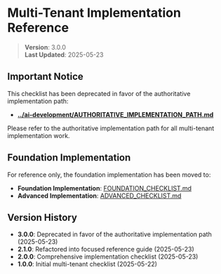 
# Multi-Tenant Implementation Reference

> **Version**: 3.0.0  
> **Last Updated**: 2025-05-23

## Important Notice

This checklist has been deprecated in favor of the authoritative implementation path:
- **[../ai-development/AUTHORITATIVE_IMPLEMENTATION_PATH.md](../ai-development/AUTHORITATIVE_IMPLEMENTATION_PATH.md)**

Please refer to the authoritative implementation path for all multi-tenant implementation work.

## Foundation Implementation

For reference only, the foundation implementation has been moved to:
- **Foundation Implementation**: [FOUNDATION_CHECKLIST.md](FOUNDATION_CHECKLIST.md)
- **Advanced Implementation**: [ADVANCED_CHECKLIST.md](ADVANCED_CHECKLIST.md)

## Version History

- **3.0.0**: Deprecated in favor of the authoritative implementation path (2025-05-23)
- **2.1.0**: Refactored into focused reference guide (2025-05-23)
- **2.0.0**: Comprehensive implementation checklist (2025-05-23)
- **1.0.0**: Initial multi-tenant checklist (2025-05-22)
